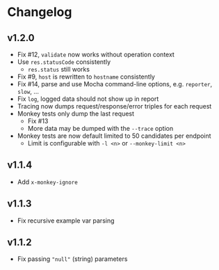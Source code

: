 # Changelog

## v1.2.0

- Fix #12, `validate` now works without operation context
- Use `res.statusCode` consistently
  - `res.status` still works
- Fix #9, `host` is rewritten to `hostname` consistently
- Fix #14, parse and use Mocha command-line options, e.g. `reporter`, `slow`, ...
- Fix `log`, logged data should not show up in report
- Tracing now dumps request/response/error triples for each request
- Monkey tests only dump the last request
  - Fix #13
  - More data may be dumped with the `--trace` option
- Monkey tests are now default limited to 50 candidates per endpoint
  - Limit is configurable with `-l <n>` or `--monkey-limit <n>`

## v1.1.4

- Add `x-monkey-ignore`

## v1.1.3

- Fix recursive example var parsing

## v1.1.2

- Fix passing `"null"` (string) parameters
